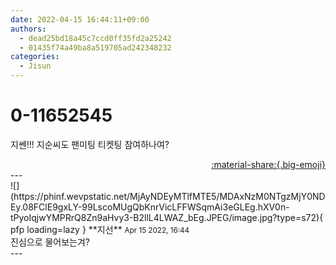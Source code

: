 ```yaml
---
date: 2022-04-15 16:44:11+09:00
authors:
  - dead25bd18a45c7ccd0ff35fd2a25242
  - 01435f74a49ba8a519705ad242348232
categories:
  - Jisun
---
```


# 0-11652545

<div class="post-container" markdown="1">
<div class="content-container md-sidebar__scrollwrap" markdown="1">

지쎈!!! 지순씨도 팬미팅 티켓팅 참여하나여?

</div>
</div>

<div style="text-align: right;" markdown="1">
<a href="https://weverse.io/fromis9/fanpost/0-11652545" style="text-align: right;">:material-share:{.big-emoji}</a>
</div>
---

<div class="comments-container md-sidebar__scrollwrap" markdown="1">
<div class="comment" markdown="1">
<div class='id-container' markdown="1">
![](https://phinf.wevpstatic.net/MjAyNDEyMTlfMTE5/MDAxNzM0NTgzMjY0NDEy.08FClE9gxLY-99LscoMUgQbKnrVicLFFWSqmAi3eGLEg.hXV0n-tPyoIqjwYMPRrQ8Zn9aHvy3-B2llL4LWAZ_bEg.JPEG/image.jpg?type=s72){ pfp loading=lazy }
**<span class="artist">지선</span>** <small>Apr 15 2022, 16:44</small><br>
</div>
<div class='comment-body' markdown="1">
진심으로 물어보는겨?
</div>
</div>
</div>
---
